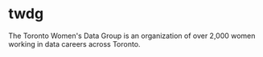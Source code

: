 # twdg
The Toronto Women's Data Group is an organization of over 2,000 women working in data careers across Toronto.
